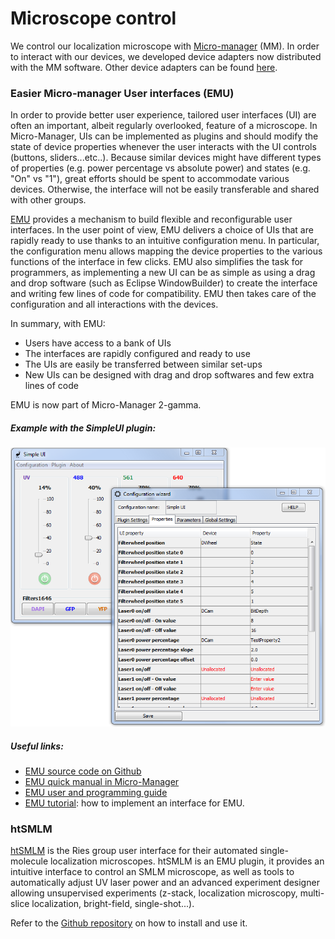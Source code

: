 # Microscope control

We control our localization microscope with [Micro-manager](https://micro-manager.org/) (MM). In order to interact with our devices, we developed device adapters now distributed with the MM software. Other device adapters can be found [here](https://github.com/jdeschamps/MM-ownAdapters).



### Easier Micro-manager User interfaces (EMU)

In order to provide better user experience, tailored user interfaces (UI) are often an important, albeit regularly overlooked, feature of a microscope. In Micro-Manager, UIs can be implemented as plugins and should modify the state of device properties whenever the user interacts with the UI controls (buttons, sliders...etc..). Because similar devices might have different types of properties (e.g. power percentage vs absolute power) and states (e.g. "On" vs "1"), great efforts should be spent to accommodate various devices. Otherwise, the interface will not be easily transferable and shared with other groups.

[EMU](https://github.com/jdeschamps/EMU) provides a mechanism to build flexible and reconfigurable user interfaces. In the user point of view, EMU delivers a choice of UIs that are rapidly ready to use thanks to an intuitive configuration menu. In particular, the configuration menu allows mapping the device properties to the various functions of the interface in few clicks. EMU also simplifies the task for programmers, as implementing a new UI can be as simple as using a drag and drop software (such as Eclipse WindowBuilder) to create the interface and writing few lines of code for compatibility. EMU then takes care of the configuration and all interactions with the devices.

In summary, with EMU:

- Users have access to a bank of UIs
- The interfaces are rapidly configured and ready to use
- The UIs are easily be transferred between similar set-ups
- New UIs can be designed with drag and drop softwares and few extra lines of code

EMU is now part of Micro-Manager 2-gamma.

##### Example with the SimpleUI plugin:

![emu](emu.png)

##### Useful links:

- [EMU source code on Github](https://github.com/jdeschamps/EMU)
- [EMU quick manual in Micro-Manager](https://micro-manager.org/wiki/EMU)
- [EMU user and programming guide](https://jdeschamps.github.io/EMU-guide/)
- [EMU tutorial](https://github.com/jdeschamps/EMU-guide/tree/master/tutorial): how to implement an interface for EMU.



### htSMLM

[htSMLM](https://github.com/jdeschamps/htSMLM) is the Ries group user interface for their automated single-molecule localization microscopes. htSMLM is an EMU plugin, it provides an intuitive interface to control an SMLM microscope, as well as tools to automatically adjust UV laser power and an advanced experiment designer allowing unsupervised experiments (z-stack, localization microscopy, multi-slice localization, bright-field, single-shot...).

Refer to the [Github repository](https://github.com/jdeschamps/htSMLM) on how to install and use it.